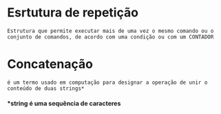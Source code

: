 # Esrtutura de repetição

    Estrutura que permite executar mais de uma vez o mesmo comando ou o
    conjunto de comandos, de acordo com uma condição ou com um CONTADOR

# Concatenação 
    
    é um termo usado em computação para designar a operação de unir o conteúdo de duas strings*

#### *string é uma sequência de caracteres

